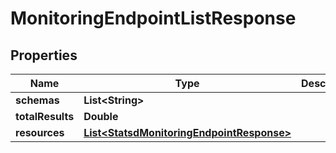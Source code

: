 

# MonitoringEndpointListResponse


## Properties

| Name | Type | Description | Notes |
|------------ | ------------- | ------------- | -------------|
|**schemas** | **List&lt;String&gt;** |  |  [optional] |
|**totalResults** | **Double** |  |  [optional] |
|**resources** | [**List&lt;StatsdMonitoringEndpointResponse&gt;**](StatsdMonitoringEndpointResponse.md) |  |  [optional] |



